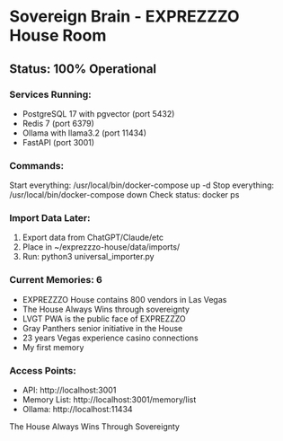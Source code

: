 # Sovereign Brain - EXPREZZZO House Room

## Status: 100% Operational

### Services Running:
- PostgreSQL 17 with pgvector (port 5432)
- Redis 7 (port 6379)
- Ollama with llama3.2 (port 11434)
- FastAPI (port 3001)

### Commands:
Start everything: /usr/local/bin/docker-compose up -d
Stop everything: /usr/local/bin/docker-compose down
Check status: docker ps

### Import Data Later:
1. Export data from ChatGPT/Claude/etc
2. Place in ~/exprezzzo-house/data/imports/
3. Run: python3 universal_importer.py

### Current Memories: 6
- EXPREZZZO House contains 800 vendors in Las Vegas
- The House Always Wins through sovereignty
- LVGT PWA is the public face of EXPREZZZO
- Gray Panthers senior initiative in the House
- 23 years Vegas experience casino connections
- My first memory

### Access Points:
- API: http://localhost:3001
- Memory List: http://localhost:3001/memory/list
- Ollama: http://localhost:11434

The House Always Wins Through Sovereignty
